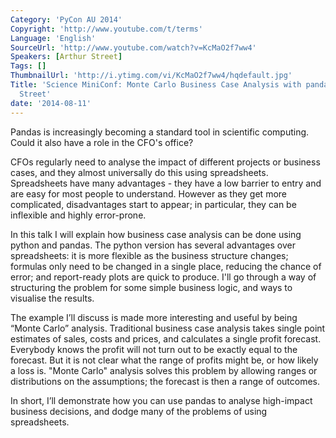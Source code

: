 ```yaml
---
Category: 'PyCon AU 2014'
Copyright: 'http://www.youtube.com/t/terms'
Language: 'English'
SourceUrl: 'http://www.youtube.com/watch?v=KcMaO2f7ww4'
Speakers: [Arthur Street]
Tags: []
ThumbnailUrl: 'http://i.ytimg.com/vi/KcMaO2f7ww4/hqdefault.jpg'
Title: 'Science MiniConf: Monte Carlo Business Case Analysis with pandas by Arthur
  Street'
date: '2014-08-11'
---
```

Pandas is increasingly becoming a standard tool in scientific computing.  Could it also have a role in the CFO's office?
 
CFOs regularly need to analyse the impact of different projects or business cases, and they almost universally do this using spreadsheets.  Spreadsheets have many advantages - they have a low barrier to entry and are easy for most people to understand.  However as they get more complicated, disadvantages start to appear; in particular, they can be inflexible and highly error-prone.
 
In this talk I will explain how business case analysis can be done using python and pandas.  The python version has several advantages over spreadsheets: it is more flexible as the business structure changes; formulas only need to be changed in a single place, reducing the chance of error; and report-ready plots are quick to produce.  I'll go through a way of structuring the problem for some simple business logic, and ways to visualise the results.
 
The example I’ll discuss is made more interesting and useful by being “Monte Carlo” analysis. Traditional business case analysis takes single point estimates of sales, costs and prices, and calculates a single profit forecast. Everybody knows the profit will not turn out to be exactly equal to the forecast.  But it is not clear what the range of profits might be, or how likely a loss is.  "Monte Carlo" analysis solves this problem by allowing ranges or distributions on the assumptions; the forecast is then a range of outcomes.
 
In short, I’ll demonstrate how you can use pandas to analyse high-impact business decisions, and dodge many of the problems of using spreadsheets.
